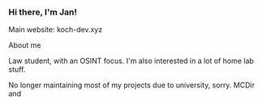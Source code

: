 ### Hi there, I'm Jan!

Main website: koch-dev.xyz

About me

Law student, with an OSINT focus. I'm also interested in a lot of home lab stuff. 


No longer maintaining most of my projects due to university, sorry. MCDir and 
